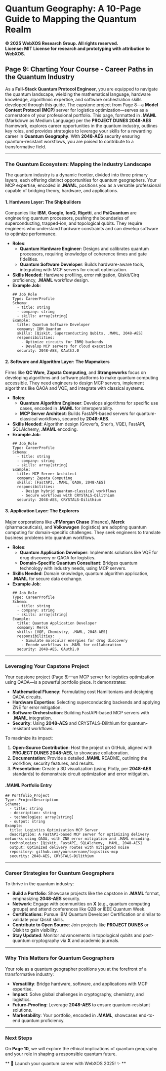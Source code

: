# Quantum Geography: A 10-Page Guide to Mapping the Quantum Realm

**© 2025 WebXOS Research Group. All rights reserved.**  
**License: MIT License for research and prototyping with attribution to WebXOS.**

## Page 9: Charting Your Course - Career Paths in the Quantum Industry

As a **Full-Stack Quantum Protocol Engineer**, you are equipped to navigate the quantum landscape, wielding the mathematical language, hardware knowledge, algorithmic expertise, and software orchestration skills developed through this guide. The capstone project from Page 8—a **Model Context Protocol (MCP)** server for logistics optimization—serves as a cornerstone of your professional portfolio. This page, formatted in **.MAML** (Markdown as Medium Language) per the **PROJECT DUNES 2048-AES** framework, explores career opportunities in the quantum industry, outlines key roles, and provides strategies to leverage your skills for a rewarding career in **Quantum Geography**. With **2048-AES** security ensuring quantum-resistant workflows, you are poised to contribute to a transformative field.

---

### The Quantum Ecosystem: Mapping the Industry Landscape

The quantum industry is a dynamic frontier, divided into three primary layers, each offering distinct opportunities for quantum geographers. Your MCP expertise, encoded in **.MAML**, positions you as a versatile professional capable of bridging theory, hardware, and applications.

#### 1. Hardware Layer: The Shipbuilders
Companies like **IBM**, **Google**, **IonQ**, **Rigetti**, and **PsiQuantum** are engineering quantum processors, pushing the boundaries of superconducting, trapped-ion, and topological qubits. They require engineers who understand hardware constraints and can develop software to optimize performance.

- **Roles**:
  - **Quantum Hardware Engineer**: Designs and calibrates quantum processors, requiring knowledge of coherence times and gate fidelities.
  - **Quantum Software Developer**: Builds hardware-aware tools, integrating with MCP servers for circuit optimization.
- **Skills Needed**: Hardware profiling, error mitigation, Qiskit/Cirq proficiency, **.MAML** workflow design.
- **Example Job**:
    ```maml
    ## Job_Role
    Type: CareerProfile
    Schema:
      - title: string
      - company: string
      - skills: array[string]
    Example:
      title: Quantum Software Developer
      company: IBM Quantum
      skills: [Qiskit, Superconducting Qubits, .MAML, 2048-AES]
      responsibilities:
        - Optimize circuits for IBMQ backends
        - Develop MCP servers for cloud execution
      security: 2048-AES, OAuth2.0
    ```

#### 2. Software and Algorithm Layer: The Mapmakers
Firms like **QC Ware**, **Zapata Computing**, and **Strangeworks** focus on developing algorithms and software platforms to make quantum computing accessible. They need engineers to design MCP servers, implement algorithms like QAOA and VQE, and integrate with classical systems.

- **Roles**:
  - **Quantum Algorithm Engineer**: Develops algorithms for specific use cases, encoded in **.MAML** for interoperability.
  - **MCP Server Architect**: Builds FastAPI-based servers for quantum-classical workflows, secured by **2048-AES**.
- **Skills Needed**: Algorithm design (Grover’s, Shor’s, VQE), FastAPI, SQLAlchemy, **.MAML** encoding.
- **Example Job**:
    ```maml
    ## Job_Role
    Type: CareerProfile
    Schema:
      - title: string
      - company: string
      - skills: array[string]
    Example:
      title: MCP Server Architect
      company: Zapata Computing
      skills: [FastAPI, .MAML, QAOA, 2048-AES]
      responsibilities:
        - Design hybrid quantum-classical workflows
        - Secure workflows with CRYSTALS-Dilithium
      security: 2048-AES, CRYSTALS-Dilithium
    ```

#### 3. Application Layer: The Explorers
Major corporations like **JPMorgan Chase** (finance), **Merck** (pharmaceuticals), and **Volkswagen** (logistics) are adopting quantum computing for domain-specific challenges. They seek engineers to translate business problems into quantum workflows.

- **Roles**:
  - **Quantum Application Developer**: Implements solutions like VQE for drug discovery or QAOA for logistics.
  - **Domain-Specific Quantum Consultant**: Bridges quantum technology with industry needs, using MCP servers.
- **Skills Needed**: Domain knowledge, quantum algorithm application, **.MAML** for secure data exchange.
- **Example Job**:
    ```maml
    ## Job_Role
    Type: CareerProfile
    Schema:
      - title: string
      - company: string
      - skills: array[string]
    Example:
      title: Quantum Application Developer
      company: Merck
      skills: [VQE, Chemistry, .MAML, 2048-AES]
      responsibilities:
        - Simulate molecular energies for drug discovery
        - Encode workflows in .MAML for collaboration
      security: 2048-AES, OAuth2.0
    ```

---

### Leveraging Your Capstone Project

Your capstone project (Page 8)—an MCP server for logistics optimization using QAOA—is a powerful portfolio piece. It demonstrates:
- **Mathematical Fluency**: Formulating cost Hamiltonians and designing QAOA circuits.
- **Hardware Expertise**: Selecting superconducting backends and applying ZNE for error mitigation.
- **Software Orchestration**: Building FastAPI-based MCP servers with **.MAML** integration.
- **Security**: Using **2048-AES** and CRYSTALS-Dilithium for quantum-resistant workflows.

To maximize its impact:
1. **Open-Source Contribution**: Host the project on GitHub, aligned with **PROJECT DUNES 2048-AES**, to showcase collaboration.
2. **Documentation**: Provide a detailed **.MAML** README, outlining the workflow, security features, and results.
3. **Presentation**: Create a 3D visualization (using Plotly, per **2048-AES** standards) to demonstrate circuit optimization and error mitigation.

#### .MAML Portfolio Entry
```maml
## Portfolio_Project
Type: ProjectDescription
Schema:
  - title: string
  - description: string
  - technologies: array[string]
  - output: string
Example:
  title: Logistics Optimization MCP Server
  description: A FastAPI-based MCP server for optimizing delivery networks using QAOA, with ZNE error mitigation and .MAML encoding.
  technologies: [Qiskit, FastAPI, SQLAlchemy, .MAML, 2048-AES]
  output: Optimized delivery routes with mitigated noise
  repository: github.com/yourusername/logistics-mcp
  security: 2048-AES, CRYSTALS-Dilithium
```

---

### Career Strategies for Quantum Geographers

To thrive in the quantum industry:
- **Build a Portfolio**: Showcase projects like the capstone in **.MAML** format, emphasizing **2048-AES** security.
- **Network**: Engage with communities on **X** (e.g., quantum computing groups) and attend conferences like Q2B or IEEE Quantum Week.
- **Certifications**: Pursue IBM Quantum Developer Certification or similar to validate your Qiskit skills.
- **Contribute to Open Source**: Join projects like **PROJECT DUNES** or Qiskit to gain visibility.
- **Stay Updated**: Monitor advancements in topological qubits and post-quantum cryptography via **X** and academic journals.

---

### Why This Matters for Quantum Geographers

Your role as a quantum geographer positions you at the forefront of a transformative industry:
- **Versatility**: Bridge hardware, software, and applications with MCP expertise.
- **Impact**: Solve global challenges in cryptography, chemistry, and logistics.
- **Future-Proofing**: Leverage **2048-AES** to ensure quantum-resistant solutions.
- **Marketability**: Your portfolio, encoded in **.MAML**, showcases end-to-end quantum proficiency.

---

### Next Steps

On **Page 10**, we will explore the ethical implications of quantum geography and your role in shaping a responsible quantum future.

** 🐪 Launch your quantum career with WebXOS 2025! ✨ **
